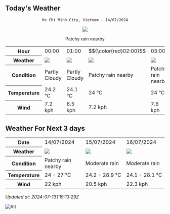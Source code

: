 ## Today's Weather
<div align="center">

`Ho Chi Minh City, Vietnam - 14/07/2024`

<img src="https://cdn.weatherapi.com/weather/64x64/day/176.png"/>

Patchy rain nearby

</div>


<table>
    <tr>
        <th>Hour</th>
          <td>00:00</div>   <td>01:00</div>   <td>$${\color{red}02:00}$$</td>   <td>03:00</div>   <td>04:00</div>   <td>05:00</div>   <td>06:00</div>   <td>07:00</div>   <td>08:00</div>   <td>09:00</div>   <td>10:00</div>   <td>11:00</div>   <td>12:00</div>   <td>13:00</div>   <td>14:00</div>   <td>15:00</div>   <td>16:00</div>   <td>17:00</div>   <td>18:00</div>   <td>19:00</div>   <td>20:00</div>   <td>21:00</div>   <td>22:00</div>   <td>23:00</div> 
    </tr>
    <tr>
        <th>Weather</th>
        <td><img src="https://cdn.weatherapi.com/weather/64x64/night/116.png"></img></td><td><img src="https://cdn.weatherapi.com/weather/64x64/night/116.png"></img></td><td><img src="https://cdn.weatherapi.com/weather/64x64/night/176.png"></img></td><td><img src="https://cdn.weatherapi.com/weather/64x64/night/176.png"></img></td><td><img src="https://cdn.weatherapi.com/weather/64x64/night/176.png"></img></td><td><img src="https://cdn.weatherapi.com/weather/64x64/night/119.png"></img></td><td><img src="https://cdn.weatherapi.com/weather/64x64/day/176.png"></img></td><td><img src="https://cdn.weatherapi.com/weather/64x64/day/176.png"></img></td><td><img src="https://cdn.weatherapi.com/weather/64x64/day/176.png"></img></td><td><img src="https://cdn.weatherapi.com/weather/64x64/day/263.png"></img></td><td><img src="https://cdn.weatherapi.com/weather/64x64/day/353.png"></img></td><td><img src="https://cdn.weatherapi.com/weather/64x64/day/266.png"></img></td><td><img src="https://cdn.weatherapi.com/weather/64x64/day/353.png"></img></td><td><img src="https://cdn.weatherapi.com/weather/64x64/day/176.png"></img></td><td><img src="https://cdn.weatherapi.com/weather/64x64/day/353.png"></img></td><td><img src="https://cdn.weatherapi.com/weather/64x64/day/176.png"></img></td><td><img src="https://cdn.weatherapi.com/weather/64x64/day/176.png"></img></td><td><img src="https://cdn.weatherapi.com/weather/64x64/day/176.png"></img></td><td><img src="https://cdn.weatherapi.com/weather/64x64/day/116.png"></img></td><td><img src="https://cdn.weatherapi.com/weather/64x64/night/122.png"></img></td><td><img src="https://cdn.weatherapi.com/weather/64x64/night/122.png"></img></td><td><img src="https://cdn.weatherapi.com/weather/64x64/night/176.png"></img></td><td><img src="https://cdn.weatherapi.com/weather/64x64/night/266.png"></img></td><td><img src="https://cdn.weatherapi.com/weather/64x64/night/266.png"></img></td>
    </tr>
    <tr>
        <th>Condition</th>
        <td width="200px">Partly Cloudy </td><td width="200px">Partly Cloudy </td><td width="200px">Patchy rain nearby</td><td width="200px">Patchy rain nearby</td><td width="200px">Patchy rain nearby</td><td width="200px">Cloudy </td><td width="200px">Patchy rain nearby</td><td width="200px">Patchy rain nearby</td><td width="200px">Patchy rain nearby</td><td width="200px">Patchy light drizzle</td><td width="200px">Light rain shower</td><td width="200px">Light drizzle</td><td width="200px">Light rain shower</td><td width="200px">Patchy rain nearby</td><td width="200px">Light rain shower</td><td width="200px">Patchy rain nearby</td><td width="200px">Patchy rain nearby</td><td width="200px">Patchy rain nearby</td><td width="200px">Partly Cloudy </td><td width="200px">Overcast </td><td width="200px">Overcast </td><td width="200px">Patchy rain nearby</td><td width="200px">Light drizzle</td><td width="200px">Light drizzle</td>
    </tr>
    <tr>
        <th>Temperature</th>
        <td>24.2 °C</td><td>24.1 °C</td><td>24 °C</td><td>24 °C</td><td>24.2 °C</td><td>24.3 °C</td><td>24.4 °C</td><td>24.5 °C</td><td>24.9 °C</td><td>25.7 °C</td><td>25.9 °C</td><td>27 °C</td><td>26.8 °C</td><td>25.4 °C</td><td>25.7 °C</td><td>25.5 °C</td><td>25.4 °C</td><td>24.8 °C</td><td>24.7 °C</td><td>24.9 °C</td><td>25 °C</td><td>24.8 °C</td><td>24.6 °C</td><td>24.4 °C</td>
    </tr>
    <tr>
        <th>Wind</th>
        <td>7.2 kph</td><td>6.5 kph</td><td>7.2 kph</td><td>7.6 kph</td><td>9.7 kph</td><td>9 kph</td><td>10.8 kph</td><td>12.2 kph</td><td>12.2 kph</td><td>14.8 kph</td><td>15.8 kph</td><td>18 kph</td><td>20.9 kph</td><td>16.9 kph</td><td>19.4 kph</td><td>20.5 kph</td><td>22 kph</td><td>19.8 kph</td><td>16.6 kph</td><td>14.8 kph</td><td>13.3 kph</td><td>11.5 kph</td><td>10.4 kph</td><td>9 kph</td>
    </tr>
</table>


## Weather For Next 3 days


<table>
    <tr>
        <th>Date</th>
        <td>14/07/2024</td><td>15/07/2024</td><td>16/07/2024</td>
    </tr>
    <tr>
        <th>Weather</th>
        <td><img src="https://cdn.weatherapi.com/weather/64x64/day/176.png"></img></td><td><img src="https://cdn.weatherapi.com/weather/64x64/day/302.png"></img></td><td><img src="https://cdn.weatherapi.com/weather/64x64/day/302.png"></img></td>
    </tr>
    <tr>
        <th>Condition</th>
        <td width="200px">Patchy rain nearby</td><td width="200px">Moderate rain</td><td width="200px">Moderate rain</td>
    </tr>
    <tr>
        <th>Temperature</th>
        <td>24 -  27 °C</td><td>24.2 -  28.9 °C</td><td>24.1 -  28.1 °C</td>
    </tr>
    <tr>
        <th>Wind</th>
        <td>22 kph</td><td>20.5 kph</td><td>22.3 kph</td>
    </tr>
</table>


*Updated at: 2024-07-13T19:13:29Z*

![Alt](https://repobeats.axiom.co/api/embed/7d451ae2cdef1648d2e14e5cc714356b2ebae209.svg "Repobeats analytics image")